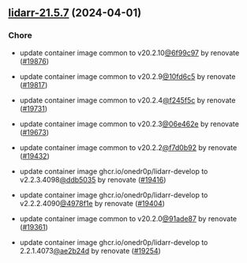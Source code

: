 

## [lidarr-21.5.7](https://github.com/truecharts/charts/compare/lidarr-21.4.0...lidarr-21.5.7) (2024-04-01)

### Chore



- update container image common to v20.2.10[@6f99c97](https://github.com/6f99c97) by renovate ([#19876](https://github.com/truecharts/charts/issues/19876))

- update container image common to v20.2.9[@10fd6c5](https://github.com/10fd6c5) by renovate ([#19817](https://github.com/truecharts/charts/issues/19817))

- update container image common to v20.2.4[@f245f5c](https://github.com/f245f5c) by renovate ([#19731](https://github.com/truecharts/charts/issues/19731))

- update container image common to v20.2.3[@06e462e](https://github.com/06e462e) by renovate ([#19673](https://github.com/truecharts/charts/issues/19673))

- update container image common to v20.2.2[@f7d0b92](https://github.com/f7d0b92) by renovate ([#19432](https://github.com/truecharts/charts/issues/19432))

- update container image ghcr.io/onedr0p/lidarr-develop to v2.2.3.4098[@ddb5035](https://github.com/ddb5035) by renovate ([#19416](https://github.com/truecharts/charts/issues/19416))

- update container image ghcr.io/onedr0p/lidarr-develop to v2.2.2.4090[@4978f1e](https://github.com/4978f1e) by renovate ([#19404](https://github.com/truecharts/charts/issues/19404))

- update container image common to v20.2.0[@91ade87](https://github.com/91ade87) by renovate ([#19361](https://github.com/truecharts/charts/issues/19361))

- update container image ghcr.io/onedr0p/lidarr-develop to 2.2.1.4073[@ae2b24d](https://github.com/ae2b24d) by renovate ([#19254](https://github.com/truecharts/charts/issues/19254))